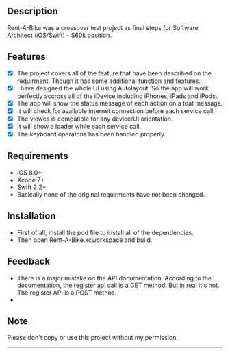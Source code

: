 ## Description

Rent-A-Bike was a crossover test project as final steps for Software Architect (iOS/Swift) - $60k position.

## Features

- [x] The project covers all of the feature that have been described on the requirment. Though it has some additional function and features.
- [x] I have designed the whole UI using Autolayout. So the app will work perfectly accross all of the iDevice including iPhones, iPads and iPods.
- [x] The app will show the status message of each action on a toat message.
- [x] It will check for available internet connection before each service call.
- [x] The viewes is compatible for any device/UI orientation.
- [x] It will show a loader while each service call.
- [x] The keyboard operatons has been handled properly.

## Requirements

- iOS 8.0+ 
- Xcode 7+
- Swift 2.2+
- Basically none of the original requirments have not been changed.

## Installation

- First of all, install the pod file to install all of the dependencies.
- Then open Rent-A-Bike.xcworkspace and build.

## Feedback

- There is a major mistake on the API documentation. According to the documentation, the register api call is a GET method.  But in real it's not. The register API is a POST methos.
- 

## Note

Please don't copy or use this project without my permission. 

---
